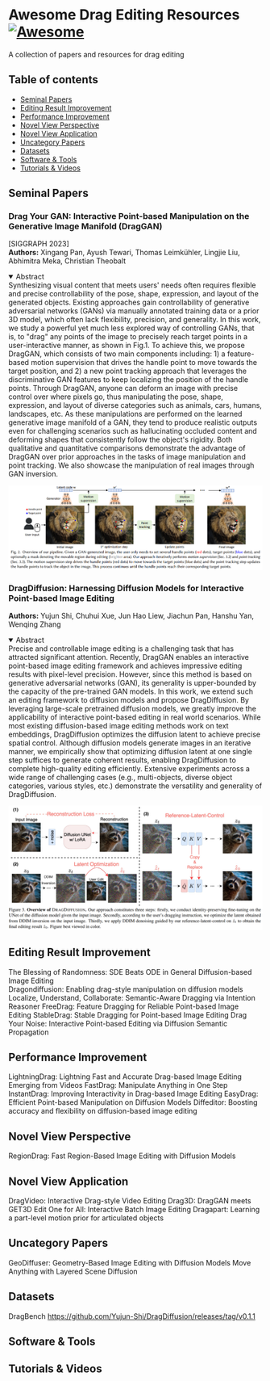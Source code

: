 # Awesome Drag Editing Resources [![Awesome](https://cdn.rawgit.com/sindresorhus/awesome/d7305f38d29fed78fa85652e3a63e154dd8e8829/media/badge.svg)](https://github.com/sindresorhus/awesome)
 A collection of papers and resources for drag editing
## Table of contents
- [Seminal Papers](#seminal-papers)
- [Editing Result Improvement](#editing-result-improvement)
- [Performance Improvement](#performance-improvement)
- [Novel View Perspective](#novel-view-perspective)
- [Novel View Application](#novel-view-application)
- [Uncategory Papers](#uncategory-papers)
- [Datasets](#datasets)
- [Software & Tools](#software--tools)
- [Tutorials & Videos](#tutorials--videos)
## Seminal Papers
### Drag Your GAN: Interactive Point-based Manipulation on the Generative Image Manifold (DragGAN)
[SIGGRAPH 2023]\
**Authors:** Xingang Pan, Ayush Tewari, Thomas Leimkühler, Lingjie Liu, Abhimitra Meka, Christian Theobalt
<details open>
<summary>Abstract</summary>
Synthesizing visual content that meets users' needs often requires flexible and precise controllability of the pose, shape, expression, and layout of the generated objects. Existing approaches gain controllability of generative adversarial networks (GANs) via manually annotated training data or a prior 3D model, which often lack flexibility, precision, and generality. In this work, we study a powerful yet much less explored way of controlling GANs, that is, to "drag" any points of the image to precisely reach target points in a user-interactive manner, as shown in Fig.1. To achieve this, we propose DragGAN, which consists of two main components including: 1) a feature-based motion supervision that drives the handle point to move towards the target position, and 2) a new point tracking approach that leverages the discriminative GAN features to keep localizing the position of the handle points. Through DragGAN, anyone can deform an image with precise control over where pixels go, thus manipulating the pose, shape, expression, and layout of diverse categories such as animals, cars, humans, landscapes, etc. As these manipulations are performed on the learned generative image manifold of a GAN, they tend to produce realistic outputs even for challenging scenarios such as hallucinating occluded content and deforming shapes that consistently follow the object's rigidity. Both qualitative and quantitative comparisons demonstrate the advantage of DragGAN over prior approaches in the tasks of image manipulation and point tracking. We also showcase the manipulation of real images through GAN inversion.

![DragGAN](./imgs/DragGAN.png)
</details>

### DragDiffusion: Harnessing Diffusion Models for Interactive Point-based Image Editing
**Authors:** Yujun Shi, Chuhui Xue, Jun Hao Liew, Jiachun Pan, Hanshu Yan, Wenqing Zhang
<details open>
<summary>Abstract</summary>
Precise and controllable image editing is a challenging task that has attracted significant attention. Recently, DragGAN enables an interactive point-based image editing framework and achieves impressive editing results with pixel-level precision. However, since this method is based on generative adversarial networks (GAN), its generality is upper-bounded by the capacity of the pre-trained GAN models. In this work, we extend such an editing framework to diffusion models and propose DragDiffusion. By leveraging large-scale pretrained diffusion models, we greatly improve the applicability of interactive point-based editing in real world scenarios. While most existing diffusion-based image editing methods work on text embeddings, DragDiffusion optimizes the diffusion latent to achieve precise spatial control. Although diffusion models generate images in an iterative manner, we empirically show that optimizing diffusion latent at one single step suffices to generate coherent results, enabling DragDiffusion to complete high-quality editing efficiently. Extensive experiments across a wide range of challenging cases (e.g., multi-objects, diverse object categories, various styles, etc.) demonstrate the versatility and generality of DragDiffusion.

![DragDiffusion](./imgs/DragDiffusion.png)
</details>

## Editing Result Improvement
The Blessing of Randomness: SDE Beats ODE in General Diffusion-based Image Editing
<br>
Dragondiffusion: Enabling drag-style manipulation on diffusion models
<br>
Localize, Understand, Collaborate: Semantic-Aware Dragging via Intention Reasoner
FreeDrag: Feature Dragging for Reliable Point-based Image Editing
StableDrag: Stable Dragging for Point-based Image Editing
Drag Your Noise: Interactive Point-based Editing via Diffusion Semantic Propagation
## Performance Improvement
LightningDrag: Lightning Fast and Accurate Drag-based Image Editing Emerging from Videos
FastDrag: Manipulate Anything in One Step
InstantDrag: Improving Interactivity in Drag-based Image Editing
EasyDrag: Efficient Point-based Manipulation on Diffusion Models
Diffeditor: Boosting accuracy and flexibility on diffusion-based image editing
## Novel View Perspective
RegionDrag: Fast Region-Based Image Editing with Diffusion Models
## Novel View Application
DragVideo: Interactive Drag-style Video Editing
Drag3D: DragGAN meets GET3D
Edit One for All: Interactive Batch Image Editing
Dragapart: Learning a part-level motion prior for articulated objects
## Uncategory Papers
GeoDiffuser: Geometry-Based Image Editing with Diffusion Models
Move Anything with Layered Scene Diffusion
## Datasets
DragBench
https://github.com/Yujun-Shi/DragDiffusion/releases/tag/v0.1.1
## Software & Tools
## Tutorials & Videos
